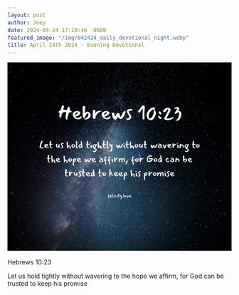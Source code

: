 ```yaml
---
layout: post
author: Joey
date: 2024-04-24 17:19:46 -0500
featured_image: "/img/042424_daily_devotional_night.webp"
title: April 24th 2024 - Evening Devotional
---
```


[![April 24th 2024 - Evening Devotional](/img/042424_daily_devotional_night.webp)](/img/042424_daily_devotional_night.webp)

Hebrews 10:23

Let us hold tightly without wavering to the hope we affirm, for God can be trusted to keep his promise